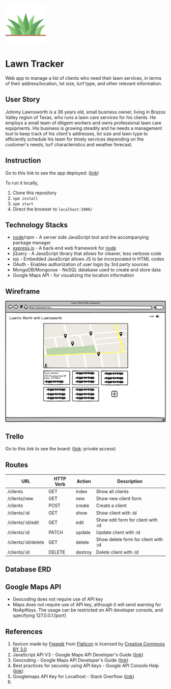 ![Icon](public/images/grassIcon_128x128.png)
# Lawn Tracker

Web app to manage a list of clients who need their lawn services, in terms of their address/location, lot size, turf type, and other relevant information.

## User Story
Johnny Lawnsworth is a 36 years old, small business owner, living in Brazos Valley region of Texas, who runs a lawn care services for his clients. He employs a small team of diligent workers and owns professional lawn care equipments. His business is growing steadily and he needs a management tool to keep track of his client's addresses, lot size and lawn type to efficiently schedule his team for timely services depending on the customer's needs, turf characteristics and weather forecast.

## Instruction
Go to this link to see the app deployed: ([link](#))

To run it locally,
1. Clone this repository
1. `npm install`
1. `npm start`
1. Direct the browser to `localhost:3000/`

## Technology Stacks
- [node](http://nodejs.org)/npm - A server side JavaScript tool and the accompanying package manager
- [express.js](https://github.com/expressjs/express) - A back-end web framework for [node](http://nodejs.org)
- jQuery - A JavaScript library that allows for cleaner, less verbose code
- ejs - Embedded JavaScript allows JS to be incorporated in HTML codes
- OAuth - Enables authorization of user login by 3rd party sources
- MongoDB/Mongoose - NoSQL database used to create and store data
- Google Maps API - for visualizing the location information

## Wireframe
![Wireframe for Lawn Tracker app](public/images/lawnsworth-wireframe.png)

## Trello
Go to this link to see the board: ([link](https://trello.com/b/4VvhIUuh/lawn-tracker-app-by-lawnsworth): private access)

## Routes
|URL|HTTP Verb|Action|Description|
|---|---|---|---|
|/clients           |GET|index|Show all clients|
|/clients/new       |GET|new|Show new client form|
|/clients           |POST|create|Create a client|
|/clients/:id       |GET|show|Show client with :id|
|/clients/:id/edit|GET|edit|Show edit form for client with :id|
|/clients/:id|PATCH|update|Update client with :id|
|/clients/:id/delete|GET|delete|Show delete form for client with :id|
|/clients/:id|DELETE|destroy|Delete client with :id|

## Database ERD

## Google Maps API
* Geocoding does not require use of API key
* Maps does not require use of API key, although it will send warning for NoApiKeys. The usage can be restricted on API developer console, and specifying 127.0.0.1:[port]


## References
1. favicon made by [Freepik](http://www.freepik.com) from [Flaticon](https://www.flaticon.com/) is licensed by [Creative Commons BY 3.0](http://creativecommons.org/licenses/by/3.0/)
1. JavaScript API V3 - Google Maps API Developer's Guide ([link](https://developers.google.com/maps/documentation/javascript/3.exp/reference))
1. Geocoding - Google Maps API Developer's Guide ([link](https://developers.google.com/maps/documentation/geocoding/intro))
1. Best practices for securely using API keys - Google API Console Help ([link](https://support.google.com/googleapi/answer/6310037))
1. Googlemaps API Key for Localhost - Stack Overflow ([link](https://stackoverflow.com/questions/39329874/googlemaps-api-key-for-localhost))
1. 
